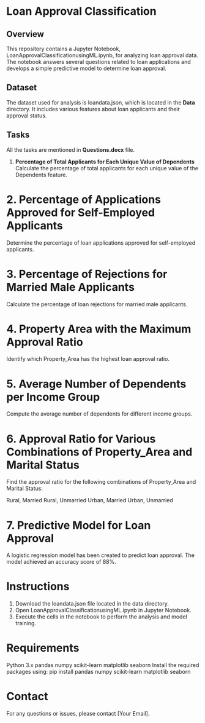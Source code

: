 # Loan Approval Classification
## Overview
This repository contains a Jupyter Notebook, LoanApprovalClassificationusingML.ipynb, for analyzing loan approval data. The notebook answers several questions related to loan applications and develops a simple predictive model to determine loan approval.
## Dataset
The dataset used for analysis is loandata.json, which is located in the **Data** directory. It includes various features about loan applicants and their approval status.
## Tasks
All the tasks are mentioned in **Questions.docx** file.
1. **Percentage of Total Applicants for Each Unique Value of Dependents**
Calculate the percentage of total applicants for each unique value of the Dependents feature.

# 2. Percentage of Applications Approved for Self-Employed Applicants
Determine the percentage of loan applications approved for self-employed applicants.

# 3. Percentage of Rejections for Married Male Applicants
Calculate the percentage of loan rejections for married male applicants.

# 4. Property Area with the Maximum Approval Ratio
Identify which Property_Area has the highest loan approval ratio.

# 5. Average Number of Dependents per Income Group
Compute the average number of dependents for different income groups.

# 6. Approval Ratio for Various Combinations of Property_Area and Marital Status
Find the approval ratio for the following combinations of Property_Area and Marital Status:

Rural, Married
Rural, Unmarried
Urban, Married
Urban, Unmarried
# 7. Predictive Model for Loan Approval
A logistic regression model has been created to predict loan approval. The model achieved an accuracy score of 88%.
# Instructions
1. Download the loandata.json file located in the data directory.
2. Open LoanApprovalClassificationusingML.ipynb in Jupyter Notebook.
3. Execute the cells in the notebook to perform the analysis and model training.
# Requirements
Python 3.x
pandas
numpy
scikit-learn
matplotlib
seaborn
Install the required packages using:
pip install pandas numpy scikit-learn matplotlib seaborn
# Contact
For any questions or issues, please contact [Your Email].
